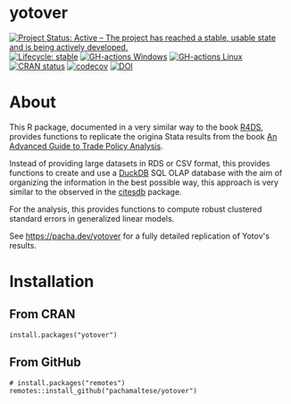 # yotover

[![Project Status: Active – The project has reached a stable, usable state and is being actively developed.](https://www.repostatus.org/badges/latest/active.svg)](https://www.repostatus.org/#active)
[![Lifecycle: stable](https://img.shields.io/badge/lifecycle-stable-brightgreen.svg)](https://www.tidyverse.org/lifecycle/#stable)
[![GH-actions Windows](https://github.com/pachamaltese/yotover/workflows/check-windows/badge.svg)](https://github.com/pachamaltese/yotover/actions)
[![GH-actions Linux](https://github.com/pachamaltese/yotover/workflows/check-linux/badge.svg)](https://github.com/pachamaltese/yotover/actions)
[![CRAN status](https://www.r-pkg.org/badges/version/yotover)](https://cran.r-project.org/package=yotover)
[![codecov](https://codecov.io/gh/pachamaltese/yotover/branch/main/graph/badge.svg?token=9UOFPQHTF2)](https://codecov.io/gh/pachamaltese/yotover)
[![DOI](https://zenodo.org/badge/DOI/10.5281/zenodo.4277741.svg)](https://doi.org/10.5281/zenodo.4277741)

# About

This R package, documented in a very similar way to the book [R4DS](), provides functions to replicate the origina Stata results from the book [An Advanced Guide to Trade Policy Analysis](https://vi.unctad.org/tpa/web/Advanced%20Guide%20to%20TPA/readme.pdf). 

Instead of providing large datasets in RDS or CSV format, this provides functions to create and use a [DuckDB]() SQL OLAP database with the aim of organizing the information in the best possible way, this approach is very similar to the observed in the [citesdb](https://github.com/ropensci/citesdb) package.

For the analysis, this provides functions to compute robust clustered standard errors in generalized linear models.

See https://pacha.dev/yotover for a fully detailed replication of Yotov's results.

# Installation

## From CRAN

```
install.packages("yotover")
```

## From GitHub

```
# install.packages("remotes")
remotes::install_github("pachamaltese/yotover")
```
